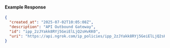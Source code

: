 <!-- Code generated for API Clients. DO NOT EDIT. -->

#### Example Response

```json
{
  "created_at": "2025-07-02T10:05:08Z",
  "description": "API Outbound Gateway",
  "id": "ipp_2zJYakk8RYj5GeiElLjQ2sHvKK0",
  "uri": "https://api.ngrok.com/ip_policies/ipp_2zJYakk8RYj5GeiElLjQ2sHvKK0"
}
```
